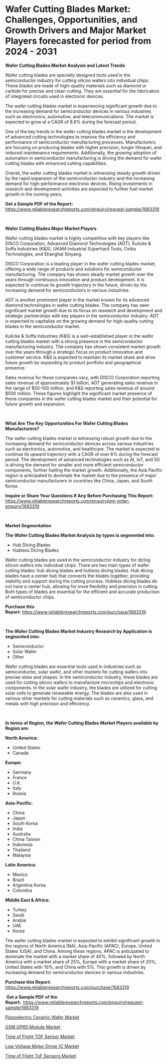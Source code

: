 <p><h1>Wafer Cutting Blades Market: Challenges, Opportunities, and Growth Drivers and Major Market Players forecasted for period from 2024 - 2031</h1></p><p><strong>Wafer Cutting Blades Market Analysis and Latest Trends</strong></p>
<p><p>Wafer cutting blades are specially designed tools used in the semiconductor industry for cutting silicon wafers into individual chips. These blades are made of high-quality materials such as diamond or carbide for precise and clean cutting. They are essential for the fabrication of integrated circuits used in electronic devices.</p><p>The wafer cutting blades market is experiencing significant growth due to the increasing demand for semiconductor devices in various industries such as electronics, automotive, and telecommunications. The market is expected to grow at a CAGR of 8.6% during the forecast period.</p><p>One of the key trends in the wafer cutting blades market is the development of advanced cutting technologies to improve the efficiency and performance of semiconductor manufacturing processes. Manufacturers are focusing on producing blades with higher precision, longer lifespan, and reduced maintenance requirements. Additionally, the growing adoption of automation in semiconductor manufacturing is driving the demand for wafer cutting blades with enhanced cutting capabilities.</p><p>Overall, the wafer cutting blades market is witnessing steady growth driven by the rapid expansion of the semiconductor industry and the increasing demand for high-performance electronic devices. Rising investments in research and development activities are expected to further fuel market growth in the coming years.</p></p>
<p><strong>Get a Sample PDF of the Report:&nbsp;</strong> <a href="https://www.reliableresearchreports.com/enquiry/request-sample/1683319">https://www.reliableresearchreports.com/enquiry/request-sample/1683319</a></p>
<p>&nbsp;</p>
<p><strong>Wafer Cutting Blades Major Market Players</strong></p>
<p><p>Wafer cutting blades market is highly competitive with key players like DISCO Corporation, Advanced Diamond Technologies (ADT), Kulicke & Soffa Industries (K&S), UKAM Industrial Superhard Tools, Ceiba Technologies, and Shanghai Sinyang.</p><p>DISCO Corporation is a leading player in the wafer cutting blades market, offering a wide range of products and solutions for semiconductor manufacturing. The company has shown steady market growth over the years through continuous innovation and product development. It is expected to continue its growth trajectory in the future, driven by the increasing demand for semiconductors in various industries.</p><p>ADT is another prominent player in the market known for its advanced diamond technologies in wafer cutting blades. The company has seen significant market growth due to its focus on research and development and strategic partnerships with key players in the semiconductor industry. ADT is expected to capitalize on the growing demand for high-quality cutting blades in the semiconductor market.</p><p>Kulicke & Soffa Industries (K&S) is a well-established player in the wafer cutting blades market with a strong presence in the semiconductor manufacturing industry. The company has shown consistent market growth over the years through a strategic focus on product innovation and customer service. K&S is expected to maintain its market share and drive future growth by expanding its product portfolio and geographical presence.</p><p>Sales revenue for these companies vary, with DISCO Corporation reporting sales revenue of approximately $1 billion, ADT generating sales revenue in the range of $50-100 million, and K&S reporting sales revenue of around $500 million. These figures highlight the significant market presence of these companies in the wafer cutting blades market and their potential for future growth and expansion.</p></p>
<p>&nbsp;</p>
<p><strong>What Are The Key Opportunities For Wafer Cutting Blades Manufacturers?</strong></p>
<p><p>The wafer cutting blades market is witnessing robust growth due to the increasing demand for semiconductor devices across various industries such as electronics, automotive, and healthcare. The market is expected to continue its upward trajectory with a CAGR of over 6% during the forecast period. The development of advanced technologies such as AI, IoT, and 5G is driving the demand for smaller and more efficient semiconductor components, further fueling the market growth. Additionally, the Asia Pacific region is anticipated to dominate the market due to the presence of major semiconductor manufacturers in countries like China, Japan, and South Korea.</p></p>
<p><strong>Inquire or Share Your Questions If Any Before Purchasing This Report:</strong> <a href="https://www.reliableresearchreports.com/enquiry/pre-order-enquiry/1683319">https://www.reliableresearchreports.com/enquiry/pre-order-enquiry/1683319</a></p>
<p>&nbsp;</p>
<p><strong>Market Segmentation</strong></p>
<p><strong>The Wafer Cutting Blades Market Analysis by types is segmented into:</strong></p>
<p><ul><li>Hub Dicing Blades</li><li>Hubless Dicing Blades</li></ul></p>
<p><p>Wafer cutting blades are used in the semiconductor industry for dicing silicon wafers into individual chips. There are two main types of wafer cutting blades: hub dicing blades and hubless dicing blades. Hub dicing blades have a center hub that connects the blades together, providing stability and support during the cutting process. Hubless dicing blades do not have a center hub, allowing for more flexibility and precision in cutting. Both types of blades are essential for the efficient and accurate production of semiconductor chips.</p></p>
<p><strong>Purchase this Report:&nbsp;</strong><a href="https://www.reliableresearchreports.com/purchase/1683319">https://www.reliableresearchreports.com/purchase/1683319</a></p>
<p>&nbsp;</p>
<p><strong>The Wafer Cutting Blades Market Industry Research by Application is segmented into:</strong></p>
<p><ul><li>Semiconductor</li><li>Solar Wafer</li><li>Other</li></ul></p>
<p><p>Wafer cutting blades are essential tools used in industries such as semiconductor, solar wafer, and other markets for cutting wafers into precise sizes and shapes. In the semiconductor industry, these blades are used for cutting silicon wafers to manufacture microchips and electronic components. In the solar wafer industry, the blades are utilized for cutting solar cells to generate renewable energy. The blades are also used in various other markets for cutting materials such as ceramics, glass, and metals with high precision and efficiency.</p></p>
<p>&nbsp;</p>
<p><strong>In terms of Region, the Wafer Cutting Blades Market Players available by Region are:</strong></p>
<p>
    <p> <strong> North America: </strong>
        <ul>
            <li>United States</li>
            <li>Canada</li>
        </ul>
        </p> 
    <p> <strong> Europe: </strong>
        <ul>
            <li>Germany</li>
            <li>France</li>
            <li>U.K.</li>
            <li>Italy</li>
            <li>Russia</li>
        </ul>
        </p> 
    <p> <strong> Asia-Pacific: </strong>
        <ul>
            <li>China</li>
            <li>Japan</li>
            <li>South Korea</li>
            <li>India</li>
            <li>Australia</li>
            <li>China Taiwan</li>
            <li>Indonesia</li>
            <li>Thailand</li>
            <li>Malaysia</li>
        </ul>
        </p> 
    <p> <strong> Latin America: </strong>
        <ul>
            <li>Mexico</li>
            <li>Brazil</li>
            <li>Argentina Korea</li>
            <li>Colombia</li>
        </ul>
        </p> 
    <p> <strong> Middle East & Africa: </strong>
        <ul>
            <li>Turkey</li>
            <li>Saudi</li>
            <li>Arabia</li>
            <li>UAE</li>
            <li>Korea</li>
        </ul>
    </p>
    </p>
<p><p>The wafer cutting blades market is expected to exhibit significant growth in the regions of North America (NA), Asia-Pacific (APAC), Europe, United States (USA), and China. Among these regions, APAC is anticipated to dominate the market with a market share of 40%, followed by North America with a market share of 25%, Europe with a market share of 20%, United States with 10%, and China with 5%. This growth is driven by increasing demand for semiconductor devices in various industries.</p></p>
<p><strong>Purchase this Report: </strong><a href="https://www.reliableresearchreports.com/purchase/1683319">https://www.reliableresearchreports.com/purchase/1683319</a></p>
<p>&nbsp;<strong>Get a Sample PDF of the Report:&nbsp;&nbsp;</strong><a href="https://www.reliableresearchreports.com/enquiry/request-sample/1683319">https://www.reliableresearchreports.com/enquiry/request-sample/1683319</a></p>
<p><strong></strong></p>
<p><p><a href="https://medium.com/@wyattconn1966/analyzing-piezoelectric-ceramic-wafer-market-global-industry-perspective-and-forecast-2024-to-618bb347f311">Piezoelectric Ceramic Wafer Market</a></p><p><a href="https://medium.com/@wyattconn1966/gsm-gprs-module-market-report-reveals-the-latest-trends-and-growth-opportunities-of-this-market-89641097c9c2">GSM GPRS Module Market</a></p><p><a href="https://medium.com/@wyattconn1966/time-of-flight-tof-sensor-market-the-key-to-successful-business-strategy-forecast-till-2031-b8f9d0fd1c1b">Time of Flight TOF Sensor Market</a></p><p><a href="https://medium.com/@wyattconn1966/low-voltage-motor-driver-ic-market-exploring-market-share-market-trends-and-future-growth-0ff274b34af5">Low Voltage Motor Driver IC Market</a></p><p><a href="https://medium.com/@wyattconn1966/time-of-flight-tof-sensors-market-size-market-outlook-and-market-forecast-2024-to-2031-b51269c42f94">Time of Flight ToF Sensors Market</a></p></p>
